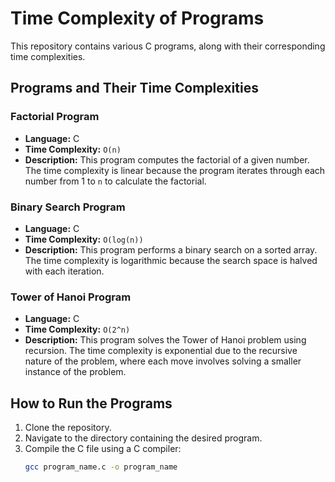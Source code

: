 # Time Complexity of Programs

This repository contains various C programs, along with their corresponding time complexities.

## Programs and Their Time Complexities

### Factorial Program
- **Language:** C
- **Time Complexity:** `O(n)`
- **Description:** This program computes the factorial of a given number. The time complexity is linear because the program iterates through each number from 1 to `n` to calculate the factorial.

### Binary Search Program
- **Language:** C
- **Time Complexity:** `O(log(n))`
- **Description:** This program performs a binary search on a sorted array. The time complexity is logarithmic because the search space is halved with each iteration.

### Tower of Hanoi Program
- **Language:** C
- **Time Complexity:** `O(2^n)`
- **Description:** This program solves the Tower of Hanoi problem using recursion. The time complexity is exponential due to the recursive nature of the problem, where each move involves solving a smaller instance of the problem.

## How to Run the Programs

1. Clone the repository.
2. Navigate to the directory containing the desired program.
3. Compile the C file using a C compiler:
   ```sh
   gcc program_name.c -o program_name
